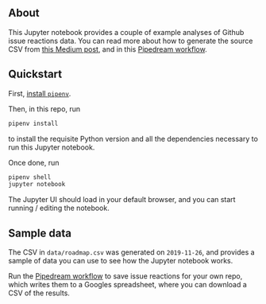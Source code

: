 ## About

This Jupyter notebook provides a couple of example analyses of Github issue reactions data. You can read more about how to generate the source CSV from [this Medium post](https://medium.com/@dylan.sather/analyzing-github-issue-reactions-5281358839c1), and in this [Pipedream workflow](https://pipedream.com/@dylburger/send-issue-reactions-for-a-repo-to-a-google-sheet-p_NMCar1/readme).

## Quickstart

First, [install `pipenv`](https://github.com/pypa/pipenv).

Then, in this repo, run

```bash
pipenv install
```

to install the requisite Python version and all the dependencies necessary to run this Jupyter notebook.

Once done, run

```bash
pipenv shell
jupyter notebook
```

The Jupyter UI should load in your default browser, and you can start running / editing the notebook.

## Sample data

The CSV in `data/roadmap.csv` was generated on `2019-11-26`, and provides a sample of data you can use to see how the Jupyter notebook works.

Run the [Pipedream workflow](https://pipedream.com/@dylburger/send-issue-reactions-for-a-repo-to-a-google-sheet-p_NMCar1/readme) to save issue reactions for your own repo, which writes them to a Googles spreadsheet, where you can download a CSV of the results.
